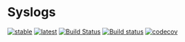# Syslogs
[![stable](https://img.shields.io/badge/docs-stable-blue.svg)](https://invenia.github.io/Syslogs.jl/stable)
[![latest](https://img.shields.io/badge/docs-latest-blue.svg)](https://invenia.github.io/Syslogs.jl/latest)
[![Build Status](https://travis-ci.org/invenia/Syslogs.jl.svg?branch=master)](https://travis-ci.org/invenia/Syslogs.jl)
[![Build status](https://ci.appveyor.com/api/projects/status/github/invenia/Syslogs.jl?svg=true)](https://ci.appveyor.com/project/invenia/Syslogs-jl)
[![codecov](https://codecov.io/gh/invenia/Syslogs.jl/branch/master/graph/badge.svg)](https://codecov.io/gh/invenia/Syslogs.jl)
